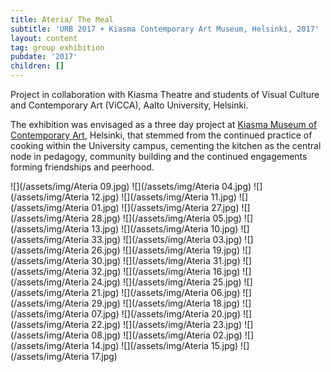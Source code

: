 ```yaml
---
title: Ateria/ The Meal
subtitle: 'URB 2017 + Kiasma Contemporary Art Museum, Helsinki, 2017'
layout: content
tag: group exhibition
pubdate: '2017'
children: []
---
```

Project in collaboration with Kiasma Theatre and students of Visual Culture and Contemporary Art (ViCCA), Aalto University, Helsinki.

The exhibition was envisaged as a three day project at [Kiasma Museum of Contemporary Art](https://kiasma.fi/en/), Helsinki, that stemmed from the continued practice of cooking within the University campus, cementing the kitchen as the central node in pedagogy, community building and the continued engagements forming friendships and peerhood.


![](/assets/img/Ateria 09.jpg)
![](/assets/img/Ateria 04.jpg)
![](/assets/img/Ateria 12.jpg)
![](/assets/img/Ateria 11.jpg)
![](/assets/img/Ateria 01.jpg)
![](/assets/img/Ateria 27.jpg)
![](/assets/img/Ateria 28.jpg)
![](/assets/img/Ateria 05.jpg)
![](/assets/img/Ateria 13.jpg)
![](/assets/img/Ateria 10.jpg)
![](/assets/img/Ateria 33.jpg)
![](/assets/img/Ateria 03.jpg)
![](/assets/img/Ateria 26.jpg)
![](/assets/img/Ateria 19.jpg)
![](/assets/img/Ateria 30.jpg)
![](/assets/img/Ateria 31.jpg)
![](/assets/img/Ateria 32.jpg)
![](/assets/img/Ateria 16.jpg)
![](/assets/img/Ateria 24.jpg)
![](/assets/img/Ateria 25.jpg)
![](/assets/img/Ateria 21.jpg)
![](/assets/img/Ateria 06.jpg)
![](/assets/img/Ateria 29.jpg)
![](/assets/img/Ateria 18.jpg)
![](/assets/img/Ateria 07.jpg)
![](/assets/img/Ateria 20.jpg)
![](/assets/img/Ateria 22.jpg)
![](/assets/img/Ateria 23.jpg)
![](/assets/img/Ateria 08.jpg)
![](/assets/img/Ateria 02.jpg)
![](/assets/img/Ateria 14.jpg)
![](/assets/img/Ateria 15.jpg)
![](/assets/img/Ateria 17.jpg)
